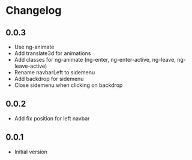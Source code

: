 # Changelog

## 0.0.3
- Use ng-animate
- Add translate3d for animations
- Add classes for ng-animate (ng-enter, ng-enter-active, ng-leave, ng-leave-active)
- Rename navbarLeft to sidemenu
- Add backdrop for sidemenu
- Close sidemenu when clicking on backdrop

## 0.0.2
- Add fix position for left navbar

## 0.0.1
- Initial version